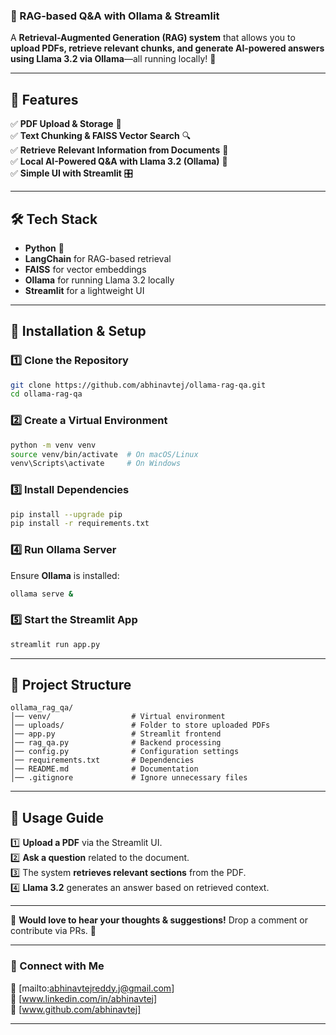 ### **📖 RAG-based Q&A with Ollama & Streamlit**  

A **Retrieval-Augmented Generation (RAG) system** that allows you to **upload PDFs, retrieve relevant chunks, and generate AI-powered answers using Llama 3.2 via Ollama**—all running locally! 🚀  

---

## **📌 Features**  
✅ **PDF Upload & Storage** 📂  
✅ **Text Chunking & FAISS Vector Search** 🔍  
✅ **Retrieve Relevant Information from Documents** 🧩  
✅ **Local AI-Powered Q&A with Llama 3.2 (Ollama)** 🤖  
✅ **Simple UI with Streamlit** 🎛️  

---

## **🛠️ Tech Stack**  
- **Python** 🐍  
- **LangChain** for RAG-based retrieval  
- **FAISS** for vector embeddings  
- **Ollama** for running Llama 3.2 locally  
- **Streamlit** for a lightweight UI  

---

## **🚀 Installation & Setup**  

### **1️⃣ Clone the Repository**
```bash
git clone https://github.com/abhinavtej/ollama-rag-qa.git
cd ollama-rag-qa
```

### **2️⃣ Create a Virtual Environment**
```bash
python -m venv venv
source venv/bin/activate  # On macOS/Linux
venv\Scripts\activate     # On Windows
```

### **3️⃣ Install Dependencies**
```bash
pip install --upgrade pip
pip install -r requirements.txt
```

### **4️⃣ Run Ollama Server**
Ensure **Ollama** is installed:  
```bash
ollama serve &
```

### **5️⃣ Start the Streamlit App**
```bash
streamlit run app.py
```

---

## **📂 Project Structure**
```
ollama_rag_qa/
│── venv/                  # Virtual environment
│── uploads/               # Folder to store uploaded PDFs
│── app.py                 # Streamlit frontend
│── rag_qa.py              # Backend processing
│── config.py              # Configuration settings
│── requirements.txt       # Dependencies
│── README.md              # Documentation
│── .gitignore             # Ignore unnecessary files
```

---

## **📌 Usage Guide**
1️⃣ **Upload a PDF** via the Streamlit UI.  
2️⃣ **Ask a question** related to the document.  
3️⃣ The system **retrieves relevant sections** from the PDF.  
4️⃣ **Llama 3.2** generates an answer based on retrieved context.  

---

📢 **Would love to hear your thoughts & suggestions!** Drop a comment or contribute via PRs. 🚀  

---

### **🔗 Connect with Me**
📧 [mailto:abhinavtejreddy.j@gmail.com]  
🔗 [www.linkedin.com/in/abhinavtej]  
🐙 [www.github.com/abhinavtej]  

---